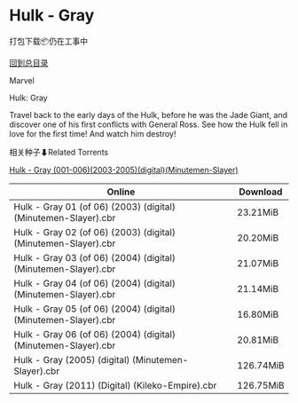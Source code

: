 # Hulk - Gray

打包下载📦仍在工事中

[回到总目录](/Catalogs.md)

Marvel

Hulk: Gray

Travel back to the early days of the Hulk, before he was the Jade Giant, and discover one of his first conflicts with General Ross. See how the Hulk fell in love for the first time! And watch him destroy!





相关种子⬇Related Torrents

[Hulk - Gray (001-006)(2003-2005)(digital)(Minutemen-Slayer)](https://github.com/alicewish/markdown/blob/master/torrent/Hulk---Gray--001-006--2003-2005--digital--Minutemen-Slayer.md)

Online | Download
--- | ---
Hulk - Gray 01 (of 06) (2003) (digital) (Minutemen-Slayer).cbr | 23.21MiB
Hulk - Gray 02 (of 06) (2003) (digital) (Minutemen-Slayer).cbr | 20.20MiB
Hulk - Gray 03 (of 06) (2004) (digital) (Minutemen-Slayer).cbr | 21.07MiB
Hulk - Gray 04 (of 06) (2004) (digital) (Minutemen-Slayer).cbr | 21.14MiB
Hulk - Gray 05 (of 06) (2004) (digital) (Minutemen-Slayer).cbr | 16.80MiB
Hulk - Gray 06 (of 06) (2004) (digital) (Minutemen-Slayer).cbr | 20.81MiB
Hulk - Gray (2005) (digital) (Minutemen-Slayer).cbr | 126.74MiB
Hulk - Gray (2011) (Digital) (Kileko-Empire).cbr | 126.75MiB